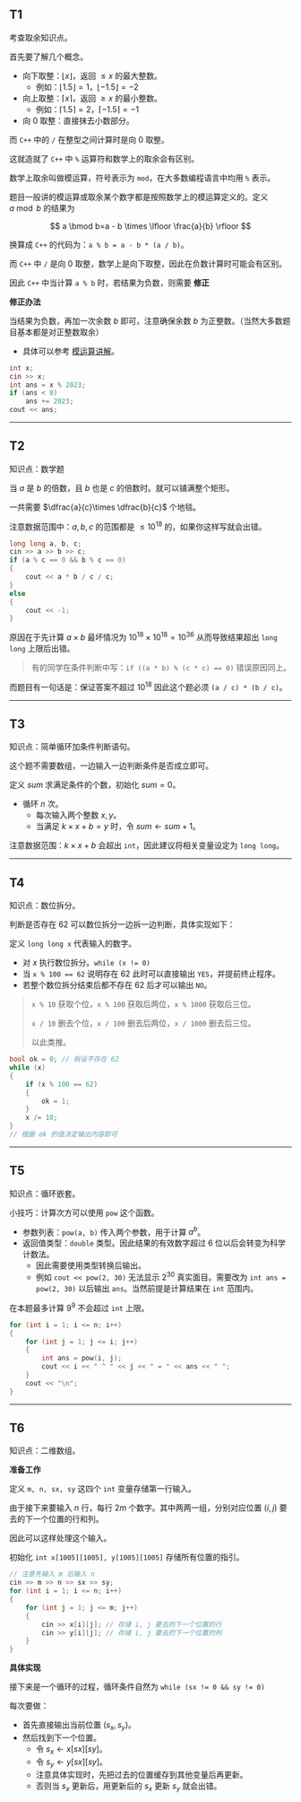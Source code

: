 ## T1

考查取余知识点。

首先要了解几个概念。


- 向下取整：$\lfloor x \rfloor$，返回 $\leq x$ 的最大整数。
    - 例如：$\lfloor 1.5 \rfloor = 1$，$\lfloor -1.5 \rfloor = -2$
- 向上取整：$\lceil x \rceil$，返回 $\geq x$ 的最小整数。   
    - 例如：$\lceil 1.5 \rceil = 2$，$\lceil -1.5 \rceil = -1$
- 向 $0$ 取整：直接抹去小数部分。

而 `C++` 中的 `/` 在整型之间计算时是向 $0$ 取整。

这就造就了 `C++` 中 `%` 运算符和数学上的取余会有区别。

数学上取余叫做模运算，符号表示为 `mod`，在大多数编程语言中均用 `%` 表示。

题目一般讲的模运算或取余某个数字都是按照数学上的模运算定义的。定义 $a \bmod b$ 的结果为 

$$
a \bmod b=a - b \times \lfloor \frac{a}{b} \rfloor
$$

换算成 `C++` 的代码为：`a % b = a - b * (a / b)`。


而 `C++` 中 `/` 是向 $0$ 取整，数学上是向下取整，因此在负数计算时可能会有区别。


因此 `C++` 中当计算 `a % b` 时，若结果为负数，则需要 **修正**

**修正办法**

当结果为负数，再加一次余数 $b$ 即可，注意确保余数 $b$ 为正整数。（当然大多数题目基本都是对正整数取余）


- 具体可以参考 [模运算讲解](https://wsy0655.github.io/algo-wiki/%E6%95%B0%E5%AD%A6/mod/)。


```cpp
int x;
cin >> x;
int ans = x % 2023;
if (ans < 0)
    ans += 2023;
cout << ans;
```


___

## T2

知识点：数学题


当 $a$ 是 $b$ 的倍数，且 $b$ 也是 $c$ 的倍数时。就可以铺满整个矩形。


一共需要 $\dfrac{a}{c}\times \dfrac{b}{c}$ 个地毯。

注意数据范围中：$a,b,c$ 的范围都是 $\leq 10^{18}$ 的，如果你这样写就会出错。


```cpp
long long a, b, c;
cin >> a >> b >> c;
if (a % c == 0 && b % c == 0)
{
    cout << a * b / c / c;
}
else
{
    cout << -1;
}
```



原因在于先计算 $a\times b$ 最坏情况为 $10^{18}\times 10^{18}=10^{36}$ 从而导致结果超出 `long long` 上限后出错。


> 有的同学在条件判断中写：`if ((a * b) % (c * c) == 0)` 错误原因同上。

而题目有一句话是：保证答案不超过 $10^{18}$ 因此这个题必须 `(a / c) * (b / c)`。


___


## T3


知识点：简单循环加条件判断语句。

这个题不需要数组，一边输入一边判断条件是否成立即可。

定义 $sum$ 求满足条件的个数，初始化 $sum=0$。

- 循环 $n$ 次。
    - 每次输入两个整数 $x,y$。
    - 当满足 $k\times x+b=y$ 时，令 $sum\leftarrow sum+1$。


注意数据范围：$k\times x+b$ 会超出 `int`，因此建议将相关变量设定为 `long long`。



___


## T4

知识点：数位拆分。


判断是否存在 $62$ 可以数位拆分一边拆一边判断，具体实现如下：

定义 `long long x` 代表输入的数字。


- 对 $x$ 执行数位拆分。`while (x != 0)`
- 当 `x % 100 == 62` 说明存在 $62$ 此时可以直接输出 `YES`，并提前终止程序。
- 若整个数位拆分结束后都不存在 $62$ 后才可以输出 `NO`。


> `x % 10` 获取个位，`x % 100` 获取后两位，`x % 1000` 获取后三位。
>
> `x / 10` 删去个位，`x / 100` 删去后两位，`x / 1000` 删去后三位。
>
> 以此类推。


```cpp
bool ok = 0; // 假设不存在 62
while (x)
{
    if (x % 100 == 62)
    {
        ok = 1;
    }
    x /= 10;
}
// 根据 ok 的值决定输出内容即可
```


___


## T5


知识点：循环嵌套。


小技巧：计算次方可以使用 `pow` 这个函数。

- 参数列表：`pow(a, b)` 传入两个参数，用于计算 $a^b$。
- 返回值类型：`double` 类型。因此结果的有效数字超过 $6$ 位以后会转变为科学计数法。
    - 因此需要使用类型转换后输出。
    - 例如 `cout << pow(2, 30)` 无法显示 $2^{30}$ 真实面目。需要改为 `int ans = pow(2, 30)` 以后输出 `ans`。当然前提是计算结果在 `int` 范围内。

在本题最多计算 $9^9$ 不会超过 `int` 上限。


```cpp
for (int i = 1; i <= n; i++)
{
    for (int j = 1; j <= i; j++)
    {
        int ans = pow(i, j);
        cout << i << " ^ " << j << " = " << ans << " ";
    }
    cout << "\n";
}
```


___


## T6

知识点：二维数组。


**准备工作**

定义 `m, n, sx, sy` 这四个 `int` 变量存储第一行输入。

由于接下来要输入 $n$ 行，每行 $2m$ 个数字。其中两两一组，分别对应位置 $(i,j)$ 要去的下一个位置的行和列。

因此可以这样处理这个输入。

初始化 `int x[1005][1005], y[1005][1005]` 存储所有位置的指引。


```cpp
// 注意先输入 m 后输入 n
cin >> m >> n >> sx >> sy;
for (int i = 1; i <= n; i++)
{
    for (int j = 1; j <= m; j++)
    {
        cin >> x[i][j]; // 存储 i, j 要去的下一个位置的行
        cin >> y[i][j]; // 存储 i, j 要去的下一个位置的列
    }
}
```



**具体实现**

接下来是一个循环的过程，循环条件自然为 `while (sx != 0 && sy != 0)`

每次要做：

- 首先直接输出当前位置 $(s_x,s_y)$。
- 然后找到下一个位置。
    - 令 $s_x\leftarrow x[sx][sy]$。
    - 令 $s_y\leftarrow y[sx][sy]$。
    - 注意具体实现时，先把过去的位置缓存到其他变量后再更新。
    - 否则当 $s_x$ 更新后，用更新后的 $s_x$ 更新 $s_y$ 就会出错。